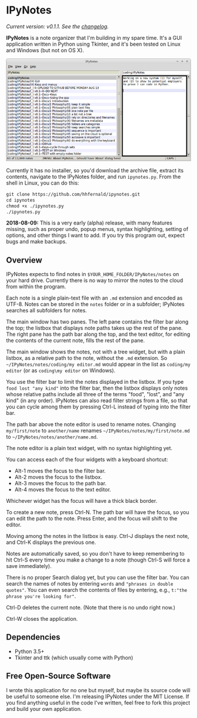 # IPyNotes

*Current version: v0.1.1. See the [changelog][].*

**IPyNotes** is a note organizer that I'm building in my spare time. It's a GUI application written in Python using Tkinter, and it's been tested on Linux and Windows (but not on OS X).

![Main window](screenshots/main_window.png)

Currently it has no installer, so you'd download the archive file, extract its contents, navigate to the IPyNotes folder, and run `ipynotes.py`. From the shell in Linux, you can do this:

    git clone https://github.com/hhfernald/ipynotes.git
    cd ipynotes
    chmod +x ./ipynotes.py
    ./ipynotes.py

**2018-08-09:** This is a very early (alpha) release, with many features missing, such as proper undo, popup menus, syntax highlighting, setting of options, and other things I want to add. If you try this program out, expect bugs and make backups.


## Overview

IPyNotes expects to find notes in `$YOUR_HOME_FOLDER/IPyNotes/notes` on your hard drive. Currently there is no way to mirror the notes to the cloud from within the program.

Each note is a single plain-text file with an `.md` extension and encoded as UTF-8. Notes can be stored in the `notes` folder or in a subfolder; IPyNotes searches all subfolders for notes.

The main window has two panes. The left pane contains the filter bar along the top; the listbox that displays note paths takes up the rest of the pane. The right pane has the path bar along the top, and the text editor, for editing the contents of the current note, fills the rest of the pane.

The main window shows the notes, not with a tree widget, but with a plain listbox, as a relative path to the note, without the `.md` extension. So `~/IPyNotes/notes/coding/my editor.md` would appear in the list as `coding/my editor` (or as `coding\my editor` on Windows).

You use the filter bar to limit the notes displayed in the listbox. If you type `food lost "any kind"` into the filter bar, then the listbox displays only notes whose relative paths include all three of the terms "food", "lost", and "any kind" (in any order). IPyNotes can also read filter strings from a file, so that you can cycle among them by pressing Ctrl-L instead of typing into the filter bar.

The path bar above the note editor is used to rename notes. Changing `my/first/note` to `another/name` renames `~/IPyNotes/notes/my/first/note.md` to `~/IPyNotes/notes/another/name.md`.

The note editor is a plain text widget, with no syntax highlighting yet.

You can access each of the four widgets with a keyboard shortcut:

- Alt-1 moves the focus to the filter bar.
- Alt-2 moves the focus to the listbox.
- Alt-3 moves the focus to the path bar.
- Alt-4 moves the focus to the text editor.

Whichever widget has the focus will have a thick black border.

To create a new note, press Ctrl-N. The path bar will have the focus, so you can edit the path to the note. Press Enter, and the focus will shift to the editor.

Moving among the notes in the listbox is easy. Ctrl-J displays the next note, and Ctrl-K displays the previous one.

Notes are automatically saved, so you don't have to keep remembering to hit Ctrl-S every time you make a change to a note (though Ctrl-S will force a save immediately).

There is no proper Search dialog yet, but you can use the filter bar. You can search the names of notes by entering `words` and `"phrases in double quotes"`. You can even search the contents of files by entering, e.g., `t:"the phrase you're looking for"`.

Ctrl-D deletes the current note. (Note that there is no undo right now.)

Ctrl-W closes the application.


## Dependencies

- Python 3.5+
- Tkinter and ttk (which usually come with Python)


## Free Open-Source Software

I wrote this application for no one but myself, but maybe its source code will be useful to someone else. I'm releasing IPyNotes under the MIT License. If you find anything useful in the code I've written, feel free to fork this project and build your own application.



[changelog]: https://github.com/hhfernald/ipynotes/blob/master/CHANGELOG.md
